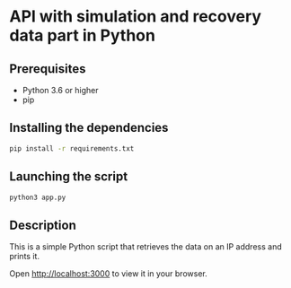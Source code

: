 # API with simulation and recovery data part in Python

## Prerequisites

- Python 3.6 or higher
- pip

## Installing the dependencies

```bash
pip install -r requirements.txt
```

## Launching the script

```bash
python3 app.py
```

## Description

This is a simple Python script that retrieves the data on an IP address and prints it.

Open [http://localhost:3000](http://localhost:3000) to view it in your browser.
